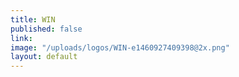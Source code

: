 ```yaml
---
title: WIN
published: false
link: 
image: "/uploads/logos/WIN-e1460927409398@2x.png"
layout: default
---
```



